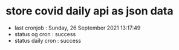 # store covid daily api as json data

- last cronjob : Sunday, 26 September 2021 13:17:49
- status og cron : success
- status daily cron : success
      
      